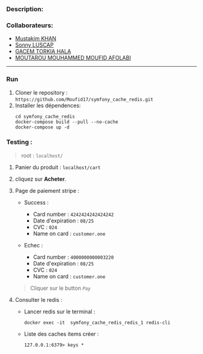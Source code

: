 ### Description:

### Collaborateurs: 
- [Mustakim KHAN](https://github.com/Mustakim-Khan)
- [Sonny LUSCAP](https://github.com/Sonny00)
- [GACEM TORKIA HALA](https://github.com/TORKIAHALA)
- [MOUTAROU MOUHAMMED MOUFID AFOLABI](https://github.com/Moufid17/)
---
### Run
1. Cloner le repository : `https://github.com/Moufid17/symfony_cache_redis.git`
2. Installer les dépendences: 
    ```
    cd symfony_cache_redis
    docker-compose build --pull --no-cache
    docker-compose up -d
    ```
### Testing : 
> root : `localhost/`
1. Panier du produit : `localhost/cart`
2. cliquez sur __Acheter__.
3. Page de paiement stripe :
    - Success : 
        - Card number : `4242424242424242`
        - Date d'expiration : `08/25`
        - CVC : `024`
        - Name on card : `customer.one`
    
    - Echec : 
        - Card number : `4000000000003220`
        - Date d'expiration : `08/25`
        - CVC : `024`
        - Name on card : `customer.one`

    > Cliquer sur le button _`Pay`_ 
4. Consulter le redis : 
    - Lancer redis sur le terminal : 
        ```
        docker exec -it  symfony_cache_redis_redis_1 redis-cli
        ```
    - Liste des caches items créer :
        ```
        127.0.0.1:6379> keys *
        ```